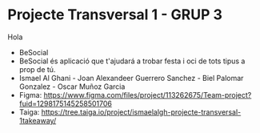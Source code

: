 # Projecte Transversal 1 - GRUP 3
Hola
* BeSocial
* BeSocial és aplicació que t'ajudará a trobar festa i oci de tots tipus a prop de tú.
* Ismael Al Ghani - Joan Alexandeer Guerrero Sanchez - Biel Palomar Gonzalez - Oscar Muñoz Garcia
* Figma: https://www.figma.com/files/project/113262675/Team-project?fuid=1298175145258501706
* Taiga: https://tree.taiga.io/project/ismaelalgh-projecte-transversal-1takeaway/

